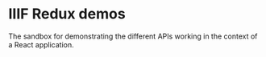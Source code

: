 # IIIF Redux demos

The sandbox for demonstrating the different APIs working in the context of a React application.
